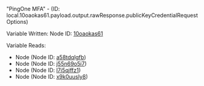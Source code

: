 "PingOne MFA" - (ID: local.10oaokas61.payload.output.rawResponse.publicKeyCredentialRequestOptions)

Variable Written:
Node ID: [10oaokas61](../nodes/10oaokas61.md)

Variable Reads:
* Node (Node ID: [a58tdqlgfb](../nodes/a58tdqlgfb.md))
* Node (Node ID: [j55n69o5i7](../nodes/j55n69o5i7.md))
* Node (Node ID: [l7i5qjffz1](../nodes/l7i5qjffz1.md))
* Node (Node ID: [x9k0uusly8](../nodes/x9k0uusly8.md))
